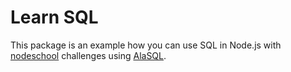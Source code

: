# Learn SQL 

This package is an example how you can use SQL in Node.js with 
[nodeschool](http://nodeschool.io) challenges using
[AlaSQL](http://github.com/agershun/alasql).

